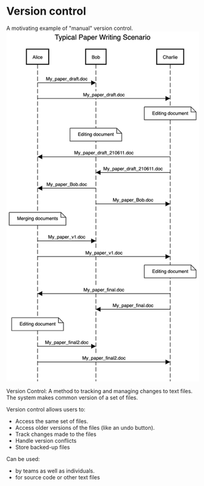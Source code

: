 # Version control
A motivating example of "manual" version control.
![](img/paper.png)

Version Control: A method to tracking and managing changes to text files. The system makes common version of a set of files. 

Version control allows users to:
* Access the same set of files.
* Access older versions of the files (like an undo button).
* Track changes made to the files
* Handle version conflicts
* Store backed-up files


Can be used:
* by teams as well as individuals.
* for source code or other text files
